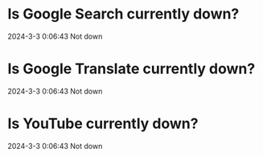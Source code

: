 # Is Google Search currently down?

2024-3-3 0:06:43 Not down

# Is Google Translate currently down?

2024-3-3 0:06:43 Not down

# Is YouTube currently down?

2024-3-3 0:06:43 Not down


